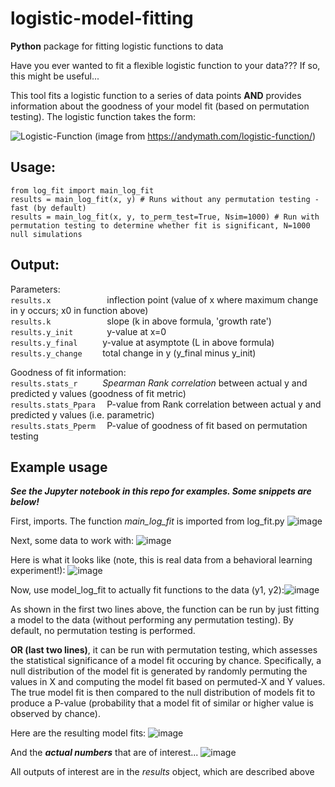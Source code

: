 # logistic-model-fitting
**Python** package for fitting logistic functions to data

Have you ever wanted to fit a flexible logistic function to your data??? If so, this might be useful...

This tool fits a logistic function to a series of data points **AND** provides information about the goodness of your model fit (based on permutation testing). The logistic function takes the form:

![Logistic-Function](https://user-images.githubusercontent.com/6549946/124682643-d2643d00-deba-11eb-9007-1b2b19d3ad42.jpeg)
(image from https://andymath.com/logistic-function/)

## Usage:

```
from log_fit import main_log_fit
results = main_log_fit(x, y) # Runs without any permutation testing - fast (by default)
results = main_log_fit(x, y, to_perm_test=True, Nsim=1000) # Run with permutation testing to determine whether fit is significant, N=1000 null simulations
```

## Output:

Parameters:<br />
```results.x            ``` inflection point (value of x where maximum change in y occurs; x0 in function above)<br />
```results.k            ``` slope (k in above formula, 'growth rate')<br />
```results.y_init       ``` y-value at x=0<br />
```results.y_final     ``` y-value at asymptote (L in above formula)<br />
```results.y_change    ``` total change in y (y_final minus y_init)<br />

Goodness of fit information:<br />
```results.stats_r     ``` *Spearman Rank correlation* between actual y and predicted y values (goodness of fit metric)<br />
```results.stats_Ppara  ``` P-value from Rank correlation between actual y and predicted y values (i.e. parametric)<br />
```results.stats_Pperm  ``` P-value of goodness of fit based on permutation testing<br />

## Example usage
***See the Jupyter notebook in this repo for examples. Some snippets are below!***

First, imports. The function *main_log_fit* is imported from log_fit.py 
![image](https://user-images.githubusercontent.com/6549946/124685392-0cffb280-de86-11eb-9166-320375c7b418.png)

Next, some data to work with: 
![image](https://user-images.githubusercontent.com/6549946/124685326-e5104f00-de85-11eb-80b0-149ac4bf5e0c.png)

Here is what it looks like (note, this is real data from a behavioral learning experiment!): 
![image](https://user-images.githubusercontent.com/6549946/124685508-40dad800-de86-11eb-9ad6-2c7153c573b4.png)

Now, use model_log_fit to actually fit functions to the data (y1, y2):![image](https://user-images.githubusercontent.com/6549946/124695912-fa42a900-de98-11eb-8b55-67269d009d64.png)

As shown in the first two lines above, the function can be run by just fitting a model to the data (without performing any permutation testing). By default, no permutation testing is performed.

**OR (last two lines)**, it can be run with permutation testing, which assesses the statistical significance of a model fit occuring by chance. Specifically, a null distribution of the model fit is generated by randomly permuting the values in X and computing the model fit based on permuted-X and Y values. The true model fit is then compared to the null distribution of models fit to produce a P-value (probability that a model fit of similar or higher value is observed by chance).

Here are the resulting model fits: 
![image](https://user-images.githubusercontent.com/6549946/124686123-62888f00-de87-11eb-9d81-17d17dccc2cf.png)

And the ***actual numbers*** that are of interest... 
![image](https://user-images.githubusercontent.com/6549946/124686179-7cc26d00-de87-11eb-8b07-5e1cdec2aa70.png)

All outputs of interest are in the *results* object, which are described above 

